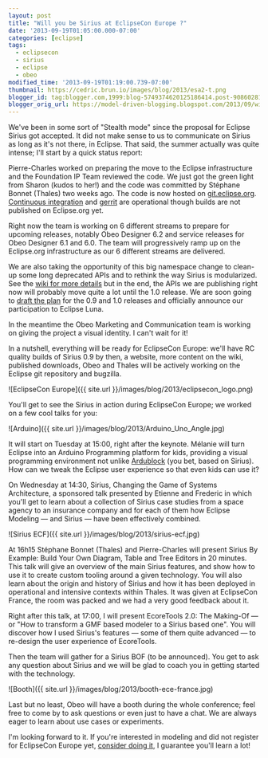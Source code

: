 ```yaml
---
layout: post
title: "Will you be Sirius at EclipseCon Europe ?"
date: '2013-09-19T01:05:00.000-07:00'
categories: [eclipse]
tags:
  - eclipsecon
  - sirius
  - eclipse
  - obeo
modified_time: '2013-09-19T01:19:00.739-07:00'
thumbnail: https://cedric.brun.io/images/blog/2013/esa2-t.png
blogger_id: tag:blogger.com,1999:blog-5749374620125186414.post-9086028157993160208
blogger_orig_url: https://model-driven-blogging.blogspot.com/2013/09/will-you-be-sirius-at-eclipsecon-europe.html
---
```


We've been in some sort of "Stealth mode" since the proposal for Eclipse Sirius got accepted. It did not make sense to us to communicate on Sirius as long as it's not there, in Eclipse. That said, the summer actually was quite intense; I'll start by a quick status report:

Pierre-Charles worked on preparing the move to the Eclipse infrastructure and the Foundation IP Team reviewed the code. We just got the green light from Sharon (kudos to her!) and the code was committed by Stéphane Bonnet (Thales) two weeks ago. The code is now hosted on [git.eclipse.org](https://git.eclipse.org/c/sirius/org.eclipse.sirius.git/). [Continuous integration](https://hudson.eclipse.org/sirius/) and [gerrit](https://git.eclipse.org/r/#/q/org.eclipse.sirius,n,z) are operational though builds are not published on Eclipse.org yet.

Right now the team is working on 6 different streams to prepare for upcoming releases, notably Obeo Designer 6.2 and service releases for Obeo Designer 6.1 and 6.0. The team will progressively ramp up on the Eclipse.org infrastructure as our 6 different streams are delivered.

We are also taking the opportunity of this big namespace change to clean-up some long deprecated APIs and to rethink the way Sirius is modularized. See the [wiki for more details](https://wiki.eclipse.org/Sirius/Modularization) but in the end, the APIs we are publishing right now will probably move quite a lot until the 1.0 release. We are soon going to [draft the plan](https://projects.eclipse.org/projects/modeling.sirius) for the 0.9 and 1.0 releases and officially announce our participation to Eclipse Luna.

In the meantime the Obeo Marketing and Communication team is working on giving the project a visual identity. I can't wait for it!

In a nutshell, everything will be ready for EclipseCon Europe: we'll have RC quality builds of Sirius 0.9 by then, a website, more content on the wiki, published downloads, Obeo and Thales will be actively working on the Eclipse git repository and bugzilla.

![EclipseCon Europe]({{ site.url }}/images/blog/2013/eclipsecon_logo.png)

You'll get to see the Sirius in action during EclipseCon Europe; we worked on a few cool talks for you:

![Arduino]({{ site.url }}/images/blog/2013/Arduino_Uno_Angle.jpg)

It will start on Tuesday at 15:00, right after the keynote. Mélanie will turn Eclipse into an Arduino Programming platform for kids, providing a visual programming environment not unlike [Ardublock](https://blog.ardublock.com/) (you bet, based on Sirius). How can we tweak the Eclipse user experience so that even kids can use it?

On Wednesday at 14:30, Sirius, Changing the Game of Systems Architecture, a sponsored talk presented by Etienne and Frederic in which you'll get to learn about a collection of Sirius case studies from a space agency to an insurance company and for each of them how Eclipse Modeling — and Sirius — have been effectively combined.

![Sirius ECF]({{ site.url }}/images/blog/2013/sirius-ecf.jpg)

At 16h15 Stéphane Bonnet (Thales) and Pierre-Charles will present Sirius By Example: Build Your Own Diagram, Table and Tree Editors in 20 minutes. This talk will give an overview of the main Sirius features, and show how to use it to create custom tooling around a given technology. You will also learn about the origin and history of Sirius and how it has been deployed in operational and intensive contexts within Thales. It was given at EclipseCon France, the room was packed and we had a very good feedback about it.

Right after this talk, at 17:00, I will present EcoreTools 2.0: The Making-Of — or "How to transform a GMF based modeler to a Sirius based one". You will discover how I used Sirius's features — some of them quite advanced — to re-design the user experience of EcoreTools.

Then the team will gather for a Sirius BOF (to be announced). You get to ask any question about Sirius and we will be glad to coach you in getting started with the technology.

![Booth]({{ site.url }}/images/blog/2013/booth-ece-france.jpg)

Last but no least, Obeo will have a booth during the whole conference; feel free to come by to ask questions or even just to have a chat. We are always eager to learn about use cases or experiments.

I'm looking forward to it. If you're interested in modeling and did not register for EclipseCon Europe yet, [consider doing it,](https://www.eclipsecon.org/europe2013/) I guarantee you'll learn a lot!
